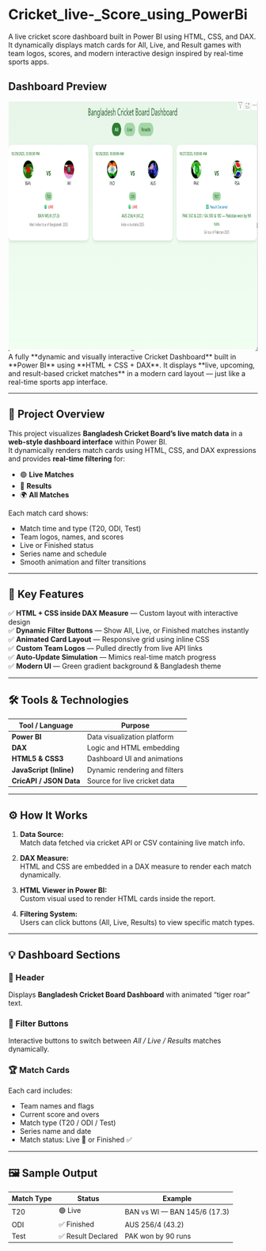 # Cricket_live-_Score_using_PowerBi
A live cricket score dashboard built in Power BI using HTML, CSS, and DAX. It dynamically displays match cards for All, Live, and Result games with team logos, scores, and modern interactive design inspired by real-time sports apps.


 ## Dashboard Preview
<img width="1162" height="504" alt="Dashboard" src="https://github.com/mdprince007/Cricket_live-_Score_using_PowerBi/blob/main/live_score_update.png" />
A fully **dynamic and visually interactive Cricket Dashboard** built in **Power BI** using **HTML + CSS + DAX**.  
It displays **live, upcoming, and result-based cricket matches** in a modern card layout — just like a real-time sports app interface.

---

## 🚀 Project Overview

This project visualizes **Bangladesh Cricket Board’s live match data** in a **web-style dashboard interface** within Power BI.  
It dynamically renders match cards using HTML, CSS, and DAX expressions and provides **real-time filtering** for:
- 🟢 **Live Matches**
- 🧾 **Results**
- 🌍 **All Matches**

Each match card shows:
- Match time and type (T20, ODI, Test)
- Team logos, names, and scores
- Live or Finished status
- Series name and schedule
- Smooth animation and filter transitions

---

## 🧠 Key Features

✅ **HTML + CSS inside DAX Measure** — Custom layout with interactive design  
✅ **Dynamic Filter Buttons** — Show All, Live, or Finished matches instantly  
✅ **Animated Card Layout** — Responsive grid using inline CSS  
✅ **Custom Team Logos** — Pulled directly from live API links  
✅ **Auto-Update Simulation** — Mimics real-time match progress  
✅ **Modern UI** — Green gradient background & Bangladesh theme  

---

## 🛠️ Tools & Technologies

| Tool / Language | Purpose |
|------------------|----------|
| **Power BI** | Data visualization platform |
| **DAX** | Logic and HTML embedding |
| **HTML5 & CSS3** | Dashboard UI and animations |
| **JavaScript (Inline)** | Dynamic rendering and filters |
| **CricAPI / JSON Data** | Source for live cricket data |

---

## ⚙️ How It Works

1. **Data Source:**  
   Match data fetched via cricket API or CSV containing live match info.  

2. **DAX Measure:**  
   HTML and CSS are embedded in a DAX measure to render each match dynamically.  

3. **HTML Viewer in Power BI:**  
   Custom visual used to render HTML cards inside the report.  

4. **Filtering System:**  
   Users can click buttons (All, Live, Results) to view specific match types.  

---

## 💡 Dashboard Sections

### 🎯 Header
Displays **Bangladesh Cricket Board Dashboard** with animated “tiger roar” text.

### 🧩 Filter Buttons
Interactive buttons to switch between *All / Live / Results* matches dynamically.

### 🏆 Match Cards
Each card includes:
- Team names and flags  
- Current score and overs  
- Match type (T20 / ODI / Test)  
- Series name and date  
- Match status: Live 🔴 or Finished ✅  

---

## 🖼️ Sample Output

| Match Type | Status | Example |
|-------------|---------|---------|
| T20 | 🟢 Live | BAN vs WI — BAN 145/6 (17.3) |
| ODI | ✅ Finished | AUS 256/4 (43.2) |
| Test | ✅ Result Declared | PAK won by 90 runs |



